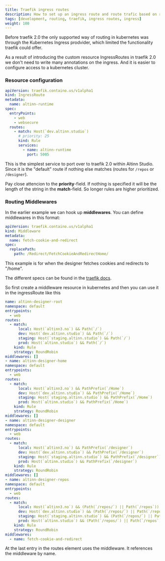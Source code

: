 ```yaml
---
title: Traefik ingress routes
description: How to set up an ingress route and route trafic based on rules and middlewares
tags: [development, routing, traefik, ingress routes, ingress]
weight: 100
---
```


Before traefik 2.0 the only supported way of routing in kubernetes was through the Kubernetes Ingress prodvider, which limited the functionality traefik could offer.

As a result of introducing the custom resource IngressRoutes in traefik 2.0 we don't need to write many annotations on the ingress. And it is easier to configure access to a kubernetes cluster.

### Resource configuration

```yaml
apiVersion: traefik.containo.us/v1alpha1
kind: IngressRoute
metadata:
  name: altinn-runtime
spec:
  entryPoints:
    - web
    - websecure
  routes:
    - match: Host(`dev.altinn.studio`)
      # priority: 25
      kind: Rule
      services:
        - name: altinn-runtime
          port: 5005
```

This is the simplest service to port over to traefik 2.0 within Altinn Studio. Since it is the "default" route if nothing else matches (routes for `/repos` or `/designer`).

Pay close attencion to the **priority**-field. If nothing is specified it will be the length of the string in the **match**-field. So longer rules are higher prioritized.

### Routing Middlewares

In the earlier example we can hook up **middlewares**. You can define middlewares in this format:

```yaml
apiVersion: traefik.containo.us/v1alpha1
kind: Middleware
metadata:
  name: fetch-cookie-and-redirect
spec:
  replacePath:
    path: /Redirect/FetchCookieAndRedirectHome/

```

This example is for when the designer fetches cookies and redirects to "/home".

The different specs can be found in the [traefik docs](https://docs.traefik.io/middlewares/overview/).

So first create a middleware resource in kubernetes and then you can use it in the ingressRoute like this

```yaml
name: altinn-designer-root
namespace: default
entrypoints:
  - web
routes:
  - match:
      local: Host(`altinn3.no`) && Path(`/`)
      dev: Host(`dev.altinn.studio`) && Path(`/`)
      staging: Host(`staging.altinn.studio`) && Path(`/`)
      prod: Host(`altinn.studio`) && Path(`/`)
    kind: Rule
    strategy: RoundRobin
middlewares: []
- name: altinn-designer-home
namespace: default
entrypoints:
  - web
routes:
  - match:
      local: Host(`altinn3.no`) && PathPrefix(`/Home`)
      dev: Host(`dev.altinn.studio`) && PathPrefix(`/Home`)
      staging: Host(`staging.altinn.studio`) && PathPrefix(`/Home`)
      prod: Host(`altinn.studio`) && PathPrefix(`/Home`)
    kind: Rule
    strategy: RoundRobin
middlewares: []
- name: altinn-designer-designer
namespace: default
entrypoints:
  - web
routes:
  - match:
      local: Host(`altinn3.no`) && PathPrefix(`/designer`)
      dev: Host(`dev.altinn.studio`) && PathPrefix(`/designer`)
      staging: Host(`staging.altinn.studio`) && PathPrefix(`/designer`)
      prod: Host(`altinn.studio`) && PathPrefix(`/designer`)
    kind: Rule
    strategy: RoundRobin
middlewares: []
- name: altinn-designer-repos
namespace: default
entrypoints:
  - web
routes:
  - match:
      local: Host(`altinn3.no`) && (Path(`/repos/`) || Path(`/repos`))
      dev: Host(`dev.altinn.studio`) && (Path(`/repos/`) || Path(`/repos`))
      staging: Host(`staging.altinn.studio`) && (Path(`/repos/`) || Path(`/repos`))
      prod: Host(`altinn.studio`) && (Path(`/repos/`) || Path(`/repos`))
    kind: Rule
    strategy: RoundRobin
middlewares:
  - name: fetch-cookie-and-redirect
```

At the last entry in the routes element uses the middleware. It references the middleware by name.
